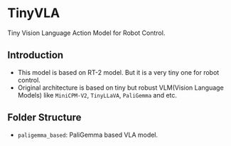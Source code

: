 # TinyVLA

Tiny Vision Language Action Model for Robot Control. 

## Introduction
- This model is based on RT-2 model. But it is a very tiny one for robot control. 
- Original architecture is based on tiny but robust VLM(Vision Language Models) like `MiniCPM-V2`, `TinyLLaVA`, `PaliGemma` and etc. 

## Folder Structure
- `paligemma_based`: PaliGemma based VLA model.